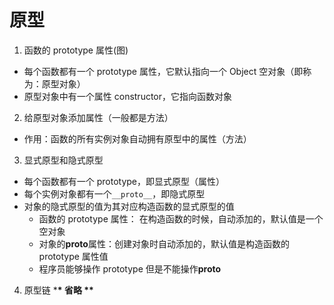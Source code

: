 <!--
 * @Author: DuYa
 * @LastEditors: DuYa
 -->

# 原型

1. 函数的 prototype 属性(图)

- 每个函数都有一个 prototype 属性，它默认指向一个 Object 空对象（即称为：原型对象）
- 原型对象中有一个属性 constructor，它指向函数对象

2. 给原型对象添加属性（一般都是方法）

- 作用：函数的所有实例对象自动拥有原型中的属性（方法）

3. 显式原型和隐式原型

- 每个函数都有一个 prototype，即显式原型（属性）
- 每个实例对象都有一个`__proto__`，即隐式原型
- 对象的隐式原型的值为其对应构造函数的显式原型的值
  - 函数的 prototype 属性： 在构造函数的时候，自动添加的，默认值是一个空对象
  - 对象的**proto**属性：创建对象时自动添加的，默认值是构造函数的 prototype 属性值
  - 程序员能够操作 prototype 但是不能操作**proto**

4. 原型链 \***\* 省略 \*\***

